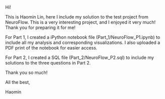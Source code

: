 Hi!

This is Haomin Lin, here I include my solution to the test project from NeuroFlow. This is a very interesting project, and I enjoyed it very much! Thank you for preparing it for me!

For Part 1, I created a iPython notebook file (Part_1/NeuroFlow_P1.ipynb) to include all my analysis and corresponding visualizations. I also uploaded a PDF print of the notebook for easier access.

For Part 2, I created a SQL file (Part_2/NeuroFlow_P2.sql) to include my solutions to the three questions in Part 2.

Thank you so much!

All the best,

Haomin